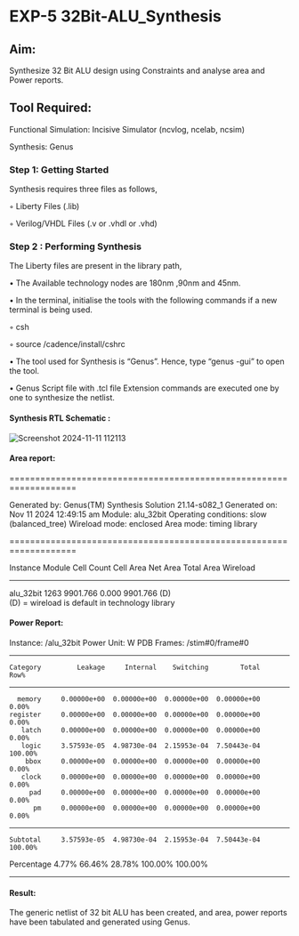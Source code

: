 # EXP-5 32Bit-ALU_Synthesis

## Aim:

Synthesize 32 Bit ALU design using Constraints and analyse area and Power reports.

## Tool Required:

Functional Simulation: Incisive Simulator (ncvlog, ncelab, ncsim)

Synthesis: Genus

### Step 1: Getting Started

Synthesis requires three files as follows,

◦ Liberty Files (.lib)

◦ Verilog/VHDL Files (.v or .vhdl or .vhd)

### Step 2 : Performing Synthesis

The Liberty files are present in the library path,

• The Available technology nodes are 180nm ,90nm and 45nm.

• In the terminal, initialise the tools with the following commands if a new terminal is being
used.

◦ csh

◦ source /cadence/install/cshrc

• The tool used for Synthesis is “Genus”. Hence, type “genus -gui” to open the tool.

• Genus Script file with .tcl file Extension commands are executed one by one to synthesize the netlist.

#### Synthesis RTL Schematic :

![Screenshot 2024-11-11 112113](https://github.com/user-attachments/assets/1900ffec-0b3a-484d-a00c-e16267f0a1e4)

#### Area report:

===================================================================

  Generated by:           Genus(TM) Synthesis Solution 21.14-s082_1
  Generated on:           Nov 11 2024  12:49:15 am
  Module:                 alu_32bit
  Operating conditions:   slow (balanced_tree)
  Wireload mode:          enclosed
  Area mode:              timing library
  
===================================================================

 Instance Module  Cell Count  Cell Area  Net Area   Total Area   Wireload  
 
---------------------------------------------------------------------------
alu_32bit               1263   9901.766     0.000     9901.766 <none> (D)  
  (D) = wireload is default in technology library

#### Power Report:

Instance: /alu_32bit
Power Unit: W
PDB Frames: /stim#0/frame#0

  -------------------------------------------------------------------------
    Category         Leakage     Internal    Switching        Total    Row%
  -------------------------------------------------------------------------
      memory     0.00000e+00  0.00000e+00  0.00000e+00  0.00000e+00   0.00%
    register     0.00000e+00  0.00000e+00  0.00000e+00  0.00000e+00   0.00%
       latch     0.00000e+00  0.00000e+00  0.00000e+00  0.00000e+00   0.00%
       logic     3.57593e-05  4.98730e-04  2.15953e-04  7.50443e-04 100.00%
        bbox     0.00000e+00  0.00000e+00  0.00000e+00  0.00000e+00   0.00%
       clock     0.00000e+00  0.00000e+00  0.00000e+00  0.00000e+00   0.00%
         pad     0.00000e+00  0.00000e+00  0.00000e+00  0.00000e+00   0.00%
          pm     0.00000e+00  0.00000e+00  0.00000e+00  0.00000e+00   0.00%
  -------------------------------------------------------------------------
    Subtotal     3.57593e-05  4.98730e-04  2.15953e-04  7.50443e-04 100.00%
  Percentage           4.77%       66.46%       28.78%      100.00% 100.00%
  
  -------------------------------------------------------------------------

#### Result: 

The generic netlist of 32 bit ALU  has been created, and area, power reports have been tabulated and generated using Genus.
